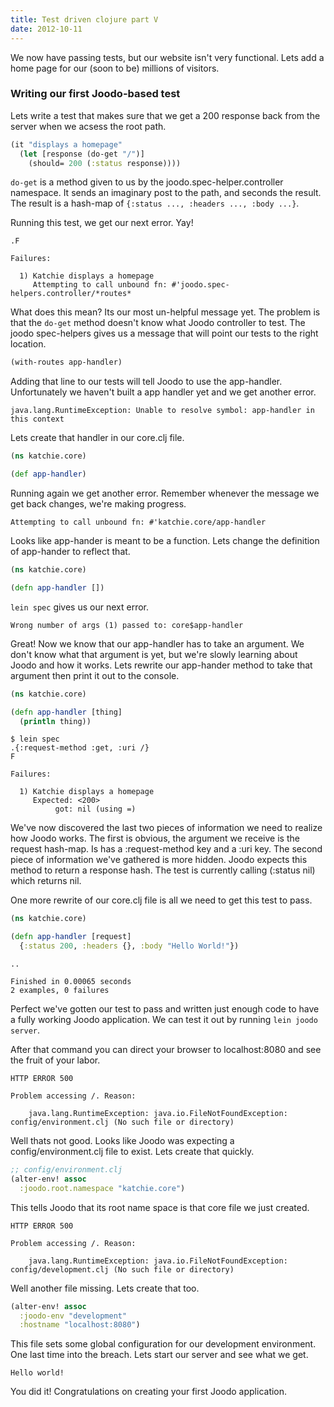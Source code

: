 ```yaml
---
title: Test driven clojure part V
date: 2012-10-11
---
```


We now have passing tests, but our website isn't very functional. Lets add
a home page for our (soon to be) millions of visitors.

### Writing our first Joodo-based test

Lets write a test that makes sure that we get a 200 response back from the
server when we acsess the root path.

```clojure
(it "displays a homepage"
  (let [response (do-get "/")]
    (should= 200 (:status response))))
```

`do-get` is a method given to us by the joodo.spec-helper.controller namespace.
It sends an imaginary post to the path, and seconds the result. The result is
a hash-map of `{:status ..., :headers ..., :body ...}`.

Running this test, we get our next error. Yay!

```text
.F

Failures:

  1) Katchie displays a homepage
     Attempting to call unbound fn: #'joodo.spec-helpers.controller/*routes*
```

What does this mean? Its our most un-helpful message yet. The problem is that
the `do-get` method doesn't know what Joodo controller to test. The joodo
spec-helpers gives us a message that will point our tests to the right
location.

```clojure
(with-routes app-handler)
```

Adding that line to our tests will tell Joodo to use the app-handler.
Unfortunately we haven't built a app handler yet and we get another error.

```text
java.lang.RuntimeException: Unable to resolve symbol: app-handler in this context
```

Lets create that handler in our core.clj file.

```clojure
(ns katchie.core)

(def app-handler)
```

Running again we get another error. Remember whenever the message we get back
changes, we're making progress.

```text
Attempting to call unbound fn: #'katchie.core/app-handler
```

Looks like app-hander is meant to be a function. Lets change the definition of
app-hander to reflect that.

```clojure
(ns katchie.core)

(defn app-handler [])
```

`lein spec` gives us our next error.

```text
Wrong number of args (1) passed to: core$app-handler
```

Great! Now we know that our app-handler has to take an argument. We don't
know what that argument is yet, but we're slowly learning about Joodo and how
it works. Lets rewrite our app-hander method to take that argument then print
it out to the console.

```clojure
(ns katchie.core)

(defn app-handler [thing]
  (println thing))
```

```text
$ lein spec
.{:request-method :get, :uri /}
F

Failures:

  1) Katchie displays a homepage
     Expected: <200>
          got: nil (using =)
```

We've now discovered the last two pieces of information we need to realize
how Joodo works. The first is obvious, the argument we receive is the request
hash-map. Is has a :request-method key and a :uri key. The second piece of
information we've gathered is more hidden. Joodo expects this method to return
a response hash. The test is currently calling (:status nil) which returns
nil.

One more rewrite of our core.clj file is all we need to get this test to pass.

```clojure
(ns katchie.core)

(defn app-handler [request]
  {:status 200, :headers {}, :body "Hello World!"})
```

```text
..

Finished in 0.00065 seconds
2 examples, 0 failures
```

Perfect we've gotten our test to pass and written just enough code to have
a fully working Joodo application. We can test it out by running `lein joodo server`.

After that command you can direct your browser to localhost:8080 and see the
fruit of your labor.

```text
HTTP ERROR 500

Problem accessing /. Reason:

    java.lang.RuntimeException: java.io.FileNotFoundException: config/environment.clj (No such file or directory)
```

Well thats not good. Looks like Joodo was expecting a config/environment.clj
file to exist. Lets create that quickly.

```clojure
;; config/environment.clj
(alter-env! assoc
  :joodo.root.namespace "katchie.core")
```

This tells Joodo that its root name space is that core file we just created.

```text
HTTP ERROR 500

Problem accessing /. Reason:

    java.lang.RuntimeException: java.io.FileNotFoundException: config/development.clj (No such file or directory)
```

Well another file missing. Lets create that too.

```clojure
(alter-env! assoc
  :joodo-env "development"
  :hostname "localhost:8080")
```

This file sets some global configuration for our development environment. One
last time into the breach. Lets start our server and see what we get.

```text
Hello world!
```

You did it! Congratulations on creating your first Joodo application.
